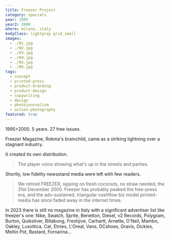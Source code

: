 ```yaml
---
title: Freezer Project
category: specials
year: 1995
year2: 2000
where: milano, italy
bodyClass: lightgray grid_small
images:
  - ./01.jpg
  - ./02.jpg
  - ./03.jpg
  - ./04.jpg
  - ./05.jpg
  - ./06.jpg
tags:
  - concept
  - printed-press
  - product-branding
  - product-design
  - copywriting
  - design
  - photojournalism
  - action-photography
featured: true
---
```


1995>2000.
5 years.
27 free issues.

Freezer Magazine, Rokma's brainchild, came as a striking lightning over a stagnant industry.

It created its own distribution.

> The player voice showing what's up in the streets and parties.

Shortly, low fidelity newsstand media were left with few readers.

> We retired FREEZER, sipping on fresh coconuts, no straw needed, the 31st December 2000. Freezer has probably peaked the free-press era, and the adv-sustained, triangular cashflow biz model printed-media has since faded away in the internet times.

In 2023 there is still no magazine in Italy with a significant advertiser list like freezer's one: Nike, Swatch, Sprite, Benetton, Diesel, v2 Records, Polygram, Burton, Quiksilver, Billabong, Freshjive, Carhartt, Arnette, O'Neil, Mambo, Oakley, Luxottica, Cat, Etnies, L'Oreal, Vans, DCshoes, Gravis, Dickies, Meltin Pot, Bastard, Fornarina...
